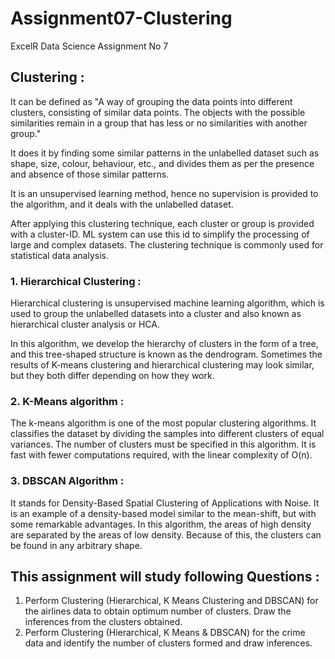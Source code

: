 # Assignment07-Clustering
ExcelR Data Science Assignment No 7

## Clustering :

It can be defined as "A way of grouping the data points into different clusters, consisting of similar data points. The objects with the possible similarities remain in a group that has less or no similarities with another group." 

It does it by finding some similar patterns in the unlabelled dataset such as shape, size, colour, behaviour, etc., and divides them as per the presence and absence of those similar patterns.

It is an unsupervised learning method, hence no supervision is provided to the algorithm, and it deals with the unlabelled dataset.

After applying this clustering technique, each cluster or group is provided with a cluster-ID. ML system can use this id to simplify the processing of large and complex datasets. The clustering technique is commonly used for statistical data analysis. 

### 1. Hierarchical Clustering :
Hierarchical clustering is unsupervised machine learning algorithm, which is used to group the unlabelled datasets into a cluster and also known as hierarchical cluster analysis or HCA.

In this algorithm, we develop the hierarchy of clusters in the form of a tree, and this tree-shaped structure is known as the dendrogram. Sometimes the results of K-means clustering and hierarchical clustering may look similar, but they both differ depending on how they work.

### 2. K-Means algorithm :
The k-means algorithm is one of the most popular clustering algorithms. It classifies the dataset by dividing the samples into different clusters of equal variances. The number of clusters must be specified in this algorithm. It is fast with fewer computations required, with the linear complexity of O(n).

### 3. DBSCAN Algorithm :
It stands for Density-Based Spatial Clustering of Applications with Noise. It is an example of a density-based model similar to the mean-shift, but with some remarkable advantages. In this algorithm, the areas of high density are separated by the areas of low density. Because of this, the clusters can be found in any arbitrary shape.

## This assignment will study following Questions :
1. Perform Clustering (Hierarchical, K Means Clustering and DBSCAN) for the airlines data to obtain optimum number of clusters. Draw the inferences from the clusters obtained.
2. Perform Clustering (Hierarchical, K Means & DBSCAN) for the crime data and identify the number of clusters formed and draw inferences.
